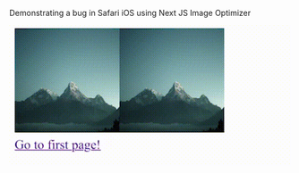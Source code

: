 Demonstrating a bug in Safari iOS using Next JS Image Optimizer

![Video](video.gif?raw=true "Video of the Bug")